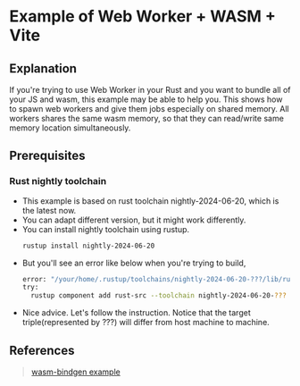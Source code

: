 # Example of Web Worker + WASM + Vite

## Explanation

If you're trying to use Web Worker in your Rust and you want to bundle all of your
JS and wasm, this example may be able to help you.
This shows how to spawn web workers and give them jobs especially on shared memory.
All workers shares the same wasm memory, so that they can read/write same memory location simultaneously.

## Prerequisites

### Rust nightly toolchain
- This example is based on rust toolchain nightly-2024-06-20, which is the latest now.
- You can adapt different version, but it might work differently.
- You can install nightly toolchain using rustup.
  ```sh
  rustup install nightly-2024-06-20
  ```
- But you'll see an error like below when you're trying to build,
  ```sh
  error: "/your/home/.rustup/toolchains/nightly-2024-06-20-???/lib/rustlib/src/rust/Cargo.lock" does not exist, unable to build with the standard library,
  try:
    rustup component add rust-src --toolchain nightly-2024-06-20-???
  ```
- Nice advice. Let's follow the instruction. Notice that the target triple(represented by ???) will differ from host machine to machine.

## References

> [wasm-bindgen example](https://github.com/rustwasm/wasm-bindgen/tree/main/examples/raytrace-parallel)
